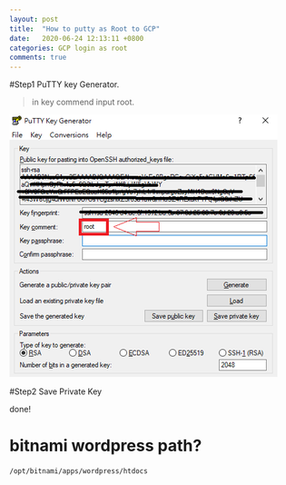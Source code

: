 ```yaml
---
layout: post
title:  "How to putty as Root to GCP"
date:   2020-06-24 12:13:11 +0800
categories: GCP login as root 
comments: true
---
```


#Step1 PuTTY key Generator.

>in key commend  input root.

![putygen](/assets/images/puttygen.png)


#Step2 Save Private Key

done!

# bitnami wordpress path?

```bash
/opt/bitnami/apps/wordpress/htdocs
```
